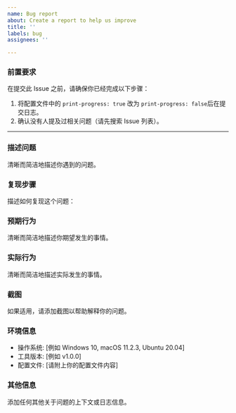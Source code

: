 ```yaml
---
name: Bug report
about: Create a report to help us improve
title: ''
labels: bug
assignees: ''

---
```


### 前置要求
在提交此 Issue 之前，请确保你已经完成以下步骤：
1. 将配置文件中的 `print-progress: true` 改为 `print-progress: false`后在提交日志。
2. 确认没有人提及过相关问题（请先搜索 Issue 列表）。

---

### 描述问题
清晰而简洁地描述你遇到的问题。

### 复现步骤
描述如何复现这个问题：

### 预期行为
清晰而简洁地描述你期望发生的事情。

### 实际行为
清晰而简洁地描述实际发生的事情。

### 截图
如果适用，请添加截图以帮助解释你的问题。

### 环境信息
- 操作系统: [例如 Windows 10, macOS 11.2.3, Ubuntu 20.04]
- 工具版本: [例如 v1.0.0]
- 配置文件: [请附上你的配置文件内容]

### 其他信息
添加任何其他关于问题的上下文或日志信息。
